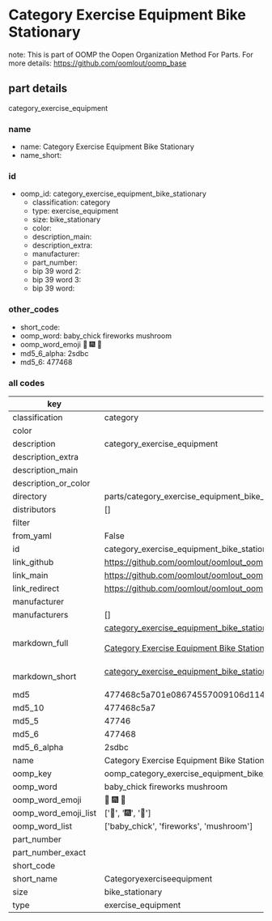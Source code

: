 # Category Exercise Equipment Bike Stationary  

note: This is part of OOMP the Oopen Organization Method For Parts. For more details: https://github.com/oomlout/oomp_base

##  part details
  



category_exercise_equipment



### name
* name: Category Exercise Equipment Bike Stationary
* name_short: 
### id
* oomp_id: category_exercise_equipment_bike_stationary
  * classification: category
  * type: exercise_equipment
  * size: bike_stationary
  * color: 
  * description_main: 
  * description_extra: 
  * manufacturer: 
  * part_number: 
  * bip 39 word 2: 
  * bip 39 word 3: 
  * bip 39 word: 

### other_codes
* short_code: 
* oomp_word: baby_chick fireworks mushroom
* oomp_word_emoji :baby_chick: :fireworks: :mushroom:
* md5_6_alpha: 2sdbc
* md5_6: 477468









### all codes 
| key | value |  
| --- | --- |  
| classification | category |  
| color |  |  
| description | category_exercise_equipment |  
| description_extra |  |  
| description_main |  |  
| description_or_color |   |  
| directory | parts/category_exercise_equipment_bike_stationary |  
| distributors | [] |  
| filter |  |  
| from_yaml | False |  
| id | category_exercise_equipment_bike_stationary |  
| link_github | https://github.com/oomlout/oomlout_oomp_version_1_messy/tree/main/parts/category_exercise_equipment_bike_stationary |  
| link_main | https://github.com/oomlout/oomlout_oomp_version_1_messy/tree/main/parts/category_exercise_equipment_bike_stationary |  
| link_redirect | https://github.com/oomlout/oomlout_oomp_version_1_messy/tree/main/parts/category_exercise_equipment_bike_stationary |  
| manufacturer |  |  
| manufacturers | [] |  
| markdown_full | [category_exercise_equipment_bike_stationary](none)<br>[](none)<br>[Category Exercise Equipment Bike Stationary](none)<br><br> |  
| markdown_short | [category_exercise_equipment_bike_stationary](none)<br><br> |  
| md5 | 477468c5a701e08674557009106d1148 |  
| md5_10 | 477468c5a7 |  
| md5_5 | 47746 |  
| md5_6 | 477468 |  
| md5_6_alpha | 2sdbc |  
| name | Category Exercise Equipment Bike Stationary |  
| oomp_key | oomp_category_exercise_equipment_bike_stationary |  
| oomp_word | baby_chick fireworks mushroom |  
| oomp_word_emoji | :baby_chick: :fireworks: :mushroom: |  
| oomp_word_emoji_list | [':baby_chick:', ':fireworks:', ':mushroom:'] |  
| oomp_word_list | ['baby_chick', 'fireworks', 'mushroom'] |  
| part_number |  |  
| part_number_exact |  |  
| short_code |  |  
| short_name | Categoryexerciseequipment |  
| size | bike_stationary |  
| type | exercise_equipment |  
